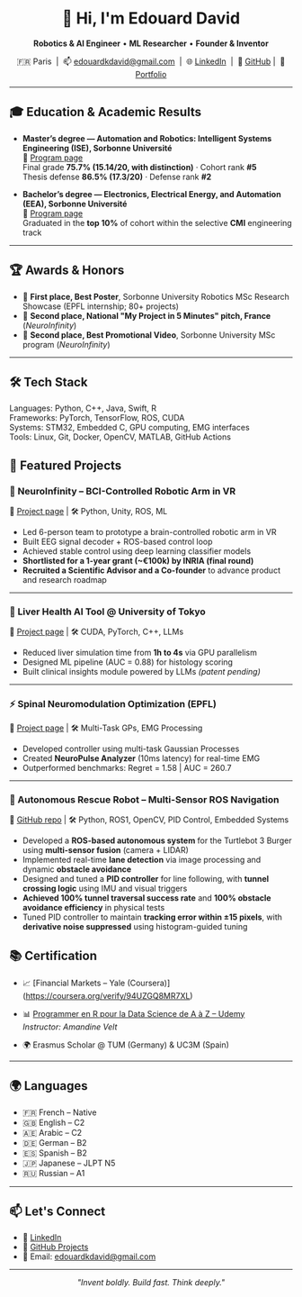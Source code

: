<h1 align="center">👋 Hi, I'm Edouard David</h1>

<p align="center">
  <b>Robotics & AI Engineer</b> • <b>ML Researcher</b> • <b>Founder & Inventor</b>
</p>

<p align="center">
  🇫🇷 Paris &nbsp;|&nbsp; 📫 <a href="mailto:edouardkdavid@gmail.com">edouardkdavid@gmail.com</a> &nbsp;|&nbsp; 
  🌐 <a href="https://www.linkedin.com/in/edouard-david-6b2594197/">LinkedIn</a> &nbsp;|&nbsp; 
  🧠 <a href="https://github.com/Svadilfvari">GitHub</a>&nbsp;|&nbsp; 
  🚀 <a href="https://my-portfolio-navy-one-84.vercel.app">Portfolio</a>
</p>

---

## 🎓 Education & Academic Results

- **Master’s degree — Automation and Robotics: Intelligent Systems Engineering (ISE), Sorbonne Université**  
  🔗 <a href="https://sciences.sorbonne-universite.fr/en/masters/masters-degree-automation-and-robotics/intelligent-systems-engineering-isi-course">Program page</a>  
  Final grade **75.7% (15.14/20, with distinction)** · Cohort rank **#5**  
  Thesis defense **86.5% (17.3/20)** · Defense rank **#2**

- **Bachelor’s degree — Electronics, Electrical Energy, and Automation (EEA), Sorbonne Université**  
  🔗 <a href="https://sciences.sorbonne-universite.fr/formation-sciences/offre-de-formation/licences-0/licence-discipline/les-l2-l3-nos-huit-3">Program page</a>  
  Graduated in the **top 10%** of cohort within the selective **CMI** engineering track

---

## 🏆 Awards & Honors

- 🥇 **First place, Best Poster**, Sorbonne University Robotics MSc Research Showcase (EPFL internship; 80+ projects)  
- 🥈 **Second place, National "My Project in 5 Minutes" pitch, France** (*NeuroInfinity*)  
- 🥈 **Second place, Best Promotional Video**, Sorbonne University MSc program (*NeuroInfinity*)

---

## 🛠️ Tech Stack


Languages:      Python, C++, Java, Swift, R  
Frameworks:     PyTorch, TensorFlow, ROS, CUDA  
Systems:        STM32, Embedded C, GPU computing, EMG interfaces  
Tools:          Linux, Git, Docker, OpenCV, MATLAB, GitHub Actions  

## 📌 Featured Projects

### 🧠 NeuroInfinity – BCI-Controlled Robotic Arm in VR  
🔗 <a href="https://my-portfolio-navy-one-84.vercel.app/neuroinfinity">Project page</a> | 🛠️ Python, Unity, ROS, ML

- Led 6-person team to prototype a brain-controlled robotic arm in VR  
- Built EEG signal decoder + ROS-based control loop  
- Achieved stable control using deep learning classifier models  
- **Shortlisted for a 1-year grant (~€100k) by INRIA (final round)**  
- **Recruited a Scientific Advisor and a Co-founder** to advance product and research roadmap
  
---

### 🧪 Liver Health AI Tool @ University of Tokyo  
🔗 <a href="https://my-portfolio-navy-one-84.vercel.app/hepatotrack">Project page</a> | 🛠️ CUDA, PyTorch, C++, LLMs

- Reduced liver simulation time from **1h to 4s** via GPU parallelism  
- Designed ML pipeline (AUC = 0.88) for histology scoring  
- Built clinical insights module powered by LLMs *(patent pending)*  

---

### ⚡ Spinal Neuromodulation Optimization (EPFL)  
🔗 <a href="https://my-portfolio-navy-one-84.vercel.app/research">Project page</a> | 🛠️ Multi-Task GPs, EMG Processing

- Developed controller using multi-task Gaussian Processes  
- Created **NeuroPulse Analyzer** (10ms latency) for real-time EMG  
- Outperformed benchmarks: Regret = 1.58 | AUC = 260.7

---
 
 ### 🤖 Autonomous Rescue Robot – Multi-Sensor ROS Navigation  
🔗 <a href="https://github.com/Svadilfvari/Self-Driving-robot-">GitHub repo</a> | 🛠️ Python, ROS1, OpenCV, PID Control, Embedded Systems

- Developed a **ROS-based autonomous system** for the Turtlebot 3 Burger using **multi-sensor fusion** (camera + LIDAR)  
- Implemented real-time **lane detection** via image processing and dynamic **obstacle avoidance**  
- Designed and tuned a **PID controller** for line following, with **tunnel crossing logic** using IMU and visual triggers  
- **Achieved 100% tunnel traversal success rate** and **100% obstacle avoidance efficiency** in physical tests  
- Tuned PID controller to maintain **tracking error within ±15 pixels**, with **derivative noise suppressed** using histogram-guided tuning
## 📚 Certification

- 📈 [Financial Markets – Yale (Coursera)] (https://coursera.org/verify/94UZGQ8MR7XL) 
- 📊 [Programmer en R pour la Data Science de A à Z – Udemy](https://ude.my/UC-229c0a69-0468-4a0d-b2e6-63cff6b69943)  
  *Instructor: Amandine Velt*

- 🌍 Erasmus Scholar @ TUM (Germany) & UC3M (Spain)

---

## 🌍 Languages

- 🇫🇷 French – Native  
- 🇬🇧 English – C2  
- 🇦🇪 Arabic – C2  
- 🇩🇪 German – B2  
- 🇪🇸 Spanish – B2  
- 🇯🇵 Japanese – JLPT N5  
- 🇷🇺 Russian – A1  

---

## 📫 Let's Connect

- 🧠 [LinkedIn](https://www.linkedin.com/in/edouard-david-6b2594197/)  
- 🧪 [GitHub Projects](https://github.com/Svadilfvari)  
- 📧 Email: [edouardkdavid@gmail.com](mailto:edouardkdavid@gmail.com)

---

<p align="center"><i>"Invent boldly. Build fast. Think deeply."</i></p>
